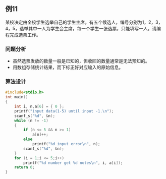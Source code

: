 ## 例11
某校决定由全校学生选举自己的学生主席。有五个候选人，编号分别为1，2，3，4，5，选举其中一人为学生会主席，每一个学生一张选票，只能填写一人。请编程完成选票工作。
### 问题分析
+ 虽然选票发放的数量一般是已知的，但收回的数量通常是无法预知的。
+ 用数组存储统计结果，而下标正好对应输入的原始信息。
### 算法设计
```c
#include<stdio.h>
int main()
{
    int i, n,a[6] = { 0 };
    printf("input data(1-5) until input -1.\n");
    scanf_s("%d", &n);
    while (n != -1)
    {
        if (n <= 5 && n >= 1)
            a[n]++;
        else
            printf("%d input error\n", n);
        scanf_s("%d", &n);
    }
    for (i = 1;i <= 5;i++)
        printf("%d number get %d notes\n", i, a[i]);
    return 0;
}
```


